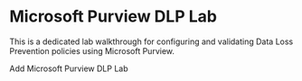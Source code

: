 # Microsoft Purview DLP Lab

This is a dedicated lab walkthrough for configuring and validating Data Loss Prevention policies using Microsoft Purview.

Add Microsoft Purview DLP Lab
